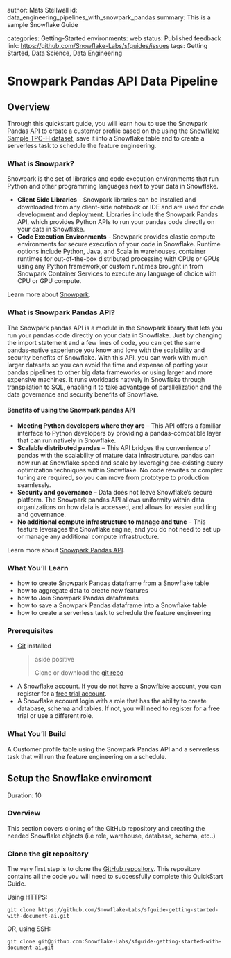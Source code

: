 author: Mats Stellwall
id: data_engineering_pipelines_with_snowpark_pandas
summary: This is a sample Snowflake Guide
<!--- Categories below should be hyphenated, i.e., Getting-Started. Do not leave blank. Visit site for available categories. -->
categories: Getting-Started
environments: web
status: Published 
feedback link: https://github.com/Snowflake-Labs/sfguides/issues
tags: Getting Started, Data Science, Data Engineering 

# Snowpark Pandas API Data Pipeline
<!-- ------------------------ -->
## Overview 

Through this quickstart guide, you will learn how to use the Snowpark Pandas API to create a customer profile based on the using the [Snowflake Sample TPC-H dataset](https://docs.snowflake.com/en/user-guide/sample-data-tpch), save it into a Snowflake table and to create a serverless task to schedule the feature engineering.

### What is Snowpark?

Snowpark is the set of libraries and code execution environments that run Python and other programming languages next to your data in Snowflake.

* **Client Side Libraries** - Snowpark libraries can be installed and downloaded from any client-side notebook or IDE and are used for code development and deployment. Libraries include the Snowpark Pandas API, which provides Python APIs to run your pandas code directly on your data in Snowflake.
* **Code Execution Environments** - Snowpark provides elastic compute environments for secure execution of your code in Snowflake. Runtime options include Python, Java, and Scala in warehouses, container runtimes for out-of-the-box distributed processing with CPUs or GPUs using any Python framework,or custom runtimes brought in from Snowpark Container Services to execute any language of choice with CPU or GPU compute.

Learn more about [Snowpark](http://www.snowflake.com/snowpark).

### What is Snowpark Pandas API?
The Snowpark pandas API is a module in the Snowpark library that lets you run your pandas code directly on your data in Snowflake. Just by changing the import statement and a few lines of code, you can get the same pandas-native experience you know and love with the scalability and security benefits of Snowflake. With this API, you can work with much larger datasets so you can avoid the time and expense of porting your pandas pipelines to other big data frameworks or using larger and more expensive machines. It runs workloads natively in Snowflake through transpilation to SQL, enabling it to take advantage of parallelization and the data governance and security benefits of Snowflake.

#### Benefits of using the Snowpark pandas API
* **Meeting Python developers where they are** – This API offers a familiar interface to Python developers by providing a pandas-compatible layer that can run natively in Snowflake.
* **Scalable distributed pandas** – This API bridges the convenience of pandas with the scalability of mature data infrastructure. pandas can now run at Snowflake speed and scale by leveraging pre-existing query optimization techniques within Snowflake. No code rewrites or complex tuning are required, so you can move from prototype to production seamlessly.
* **Security and governance** – Data does not leave Snowflake’s secure platform. The Snowpark pandas API allows uniformity within data organizations on how data is accessed, and allows for easier auditing and governance.
* **No additional compute infrastructure to manage and tune** – This feature leverages the Snowflake engine, and you do not need to set up or manage any additional compute infrastructure.

Learn more about [Snowpark Pandas API](https://docs.snowflake.com/en/developer-guide/snowpark/python/snowpark-pandas).

### What You’ll Learn
* how to create Snowpark Pandas dataframe from a Snowflake table
* how to aggregate data to create new features
* how to Join Snowpark Pandas dataframes
* how to save a Snowpark Pandas dataframe into a Snowflake table
* how to create a serverless task to schedule the feature engineering

### Prerequisites
* [Git](https://git-scm.com/book/en/v2/Getting-Started-Installing-Git) installed
    > aside positive
    >
    >Clone or download the [git repo](https://github.com/Snowflake-Labs/sfguide-getting-started-with-document-ai)
* A Snowflake account. If you do not have a Snowflake account, you can register for a [free trial account](https://signup.snowflake.com/).
* A Snowflake account login with a role that has the ability to create database, schema and tables. If not, you will need to register for a free trial or use a different role.

### What You’ll Build 
A Customer profile table using the Snowpark Pandas API and a serverless task that will run the feature engineering on a schedule.

<!-- ------------------------ -->
## Setup the Snowflake enviroment
Duration: 10

### Overview
This section covers cloning of the GitHub repository and creating the needed Snowflake objects (i.e role, warehouse, database, schema, etc..)

### Clone the git repository
The very first step is to clone the [GitHub repository](https://github.com/Snowflake-Labs/sfguide-getting-started-with-document-ai). This repository contains all the code you will need to successfully complete this QuickStart Guide.

Using HTTPS:

```shell
git clone https://github.com/Snowflake-Labs/sfguide-getting-started-with-document-ai.git
```

OR, using SSH:

```shell
git clone git@github.com:Snowflake-Labs/sfguide-getting-started-with-document-ai.git
```
